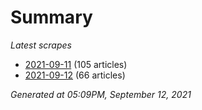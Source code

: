 # Summary
*Latest scrapes*
* [2021-09-11](https://github.com/nuuuwan/news_lk/blob/data/news_lk.2021-09-11.json) (105 articles)
* [2021-09-12](https://github.com/nuuuwan/news_lk/blob/data/news_lk.2021-09-12.json) (66 articles)

*Generated at 05:09PM, September 12, 2021*